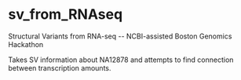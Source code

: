 # sv_from_RNAseq
Structural Variants from RNA-seq -- NCBI-assisted Boston Genomics Hackathon

Takes SV information about NA12878 and attempts to find connection between transcription amounts.
